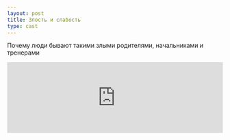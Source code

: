 ```yaml
---
layout: post
title: Злость и слабость
type: cast
---
```


Почему люди бывают такими злыми родителями, начальниками и тренерами

<iframe width="100%" height="166" scrolling="no" frameborder="no" src="https://w.soundcloud.com/player/?url=https%3A//api.soundcloud.com/tracks/234316546&amp;color=ff5500&amp;auto_play=false&amp;hide_related=false&amp;show_comments=true&amp;show_user=true&amp;show_reposts=false"></iframe>
